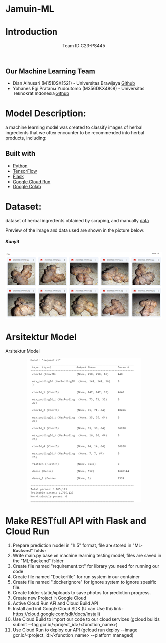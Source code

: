 # Jamuin-ML
# Introduction
<p align='center'>Team ID:C23-PS445 </p><br>

## Our Machine Learning Team
- Dian Alhusari (M151DSX1521) - Universitas Brawijaya [Github](https://github.com/alhusari2)
- Yohanes Egi Pratama Yudoutomo (M356DKX4808) - Universitas Teknokrat Indonesia [Github](https://github.com/hanesegi)

# Model Description:
a machine learning model was created to classify images of herbal ingredients that we often encounter to be recommended into herbal products, including:

## Built with
- [Python](https://www.python.org/ "Python")
- [TensorFlow](https://www.tensorflow.org/ "TensorFlow")
- [Flask](https://flask.palletsprojects.com/en/2.1.x/ "Flask")
- [Google Cloud Run](https://cloud.google.com/run)
- [Google Colab](https://colab.research.google.com/ "Google Colab")

# Dataset:
dataset of herbal ingredients obtained by scraping, and manually [data](https://drive.google.com/drive/folders/1KDyy5kXO6M25G-KQ7x3pyj171u4ZTk81?usp=drive_link)
<p>Preview of the image and data used are shown in the picture below:</p>
<h5>Kunyit</h5>
<img src="https://github.com/JamuIn/Jamuin-ML/blob/main/Dataset/assetdata.PNG?raw=true"
     title="Kunyit">
     
# Arsitektur Model
Arsitektur Model
<center><img src="Model/arsitektur.png"></center>

# Make RESTfull API with Flask and Cloud Run
1. Prepare prediction model in "h.5" format, file are stored in "ML-Backend" folder 
2. Write main.py base on machine learning testing model, files are saved in the "ML-Backend" folder
3. Create file named "requirement.txt" for library you need for running our code
4. Create file named "Dockerfile" for run system in our container
5. Create file named ".dockerignore" for ignore system to ignore spesific file.
6. Create folder static/uploads to save photos for prediction progress.
7. Create new Project in Google Cloud
8. Active Cloud Run API and Cloud Build API
9. Install and init Google Cloud SDK (U can Use this link : https://cloud.google.com/sdk/docs/install)
10. Use Cloud Build to import our code to our cloud services (gcloud builds submit --tag gcr.io/<project_id>/<function_name>)
11. Use Cloud Run to deploy our API (gcloud run deploy --image gcr.io/<project_id>/<function_name> --platform managed)
